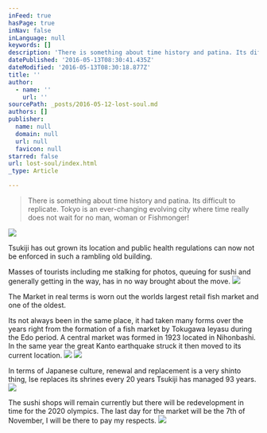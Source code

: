 ```yaml
---
inFeed: true
hasPage: true
inNav: false
inLanguage: null
keywords: []
description: 'There is something about time history and patina. Its difficult to replicate. Tokyo is an ever-changing evolving city where time really does not wait for no man, woman or Fishmonger!'
datePublished: '2016-05-13T08:30:41.435Z'
dateModified: '2016-05-13T08:30:18.877Z'
title: ''
author:
  - name: ''
    url: ''
sourcePath: _posts/2016-05-12-lost-soul.md
authors: []
publisher:
  name: null
  domain: null
  url: null
  favicon: null
starred: false
url: lost-soul/index.html
_type: Article

---
```

> There is something about time history and patina. Its difficult to replicate. Tokyo is an ever-changing evolving city where time really does not wait for no man, woman or Fishmonger!

![](https://s3-us-west-2.amazonaws.com/the-grid-img/p/7fbe217e3d4aad7de87de3497f0eddea2c8cfff6.jpg)

Tsukiji has out grown its location and public health regulations can now not be enforced in such a rambling old building.

Masses of tourists including me stalking for photos, queuing for sushi and generally getting in the way, has in no way brought about the move.
![](https://the-grid-user-content.s3-us-west-2.amazonaws.com/4898f3a3-ffb6-41f0-ad58-99e8fa57150e.jpg)

The Market in real terms is worn out the worlds largest retail fish market and one of the oldest. 

Its not always been in the same place, it had taken many forms over the years right from the formation of a fish market by Tokugawa Ieyasu during the Edo period. A central market was formed in 1923 located in Nihonbashi. In the same year the great Kanto earthquake struck it then moved to its current location.
![](https://the-grid-user-content.s3-us-west-2.amazonaws.com/ed8cc58d-b4e9-4f18-8bf2-52197a4832e0.jpg)
![](https://the-grid-user-content.s3-us-west-2.amazonaws.com/b64344ef-2c1f-4468-89f6-f0f8f6358add.jpg)

In terms of Japanese culture, renewal and replacement is a very shinto thing, Ise replaces its shrines every 20 years Tsukiji has managed 93 years.
![](https://the-grid-user-content.s3-us-west-2.amazonaws.com/89414470-e4e8-43dc-a8b8-3b87e114ea68.jpg)

The sushi shops will remain currently but there will be redevelopment in time for the 2020 olympics. The last day for the market will be the 7th of November, I will be there to pay my respects.
![](https://the-grid-user-content.s3-us-west-2.amazonaws.com/0388d705-f074-434b-8b8e-53ac0ae04f90.jpg)